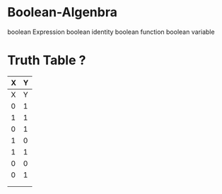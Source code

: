 # Boolean-Algenbra


boolean Expression 
boolean identity 
boolean function
boolean variable 

# Truth Table ?

| X | Y|
| --------------- | --------------- |
| X | Y | Z|
| 0 | 1| 
| 1 | 1 | 
|0 | 1| 
|1 |0| 
| 1 |1| 
| 0 | 0 | 
| 0 | 1 | 
| |  | 
 || | 

